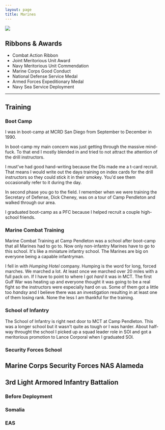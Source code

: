 ```yaml
---
layout: page
title: Marines 
---
```


<img src="../assets/images/usmc/ribbons.png"/>

## Ribbons & Awards
- Combat Action Ribbon
- Joint Meritorious Unit Award
- Navy Meritorious Unit Commendation
- Marine Corps Good Conduct 
- National Defense Service Medal
- Armed Forces Expeditionary Medal
- Navy Sea Service Deployment

-------------
## Training
### Boot Camp
I was in boot-camp at MCRD San Diego from September to December in 1990.  

In boot-camp my main concern was just getting through the massive mind-fuck.  To
that end I mostly blended in and tried to not attract the attention of the
drill instructors.  

I must've had good hand-writing because the DIs made me a t-card recruit.  
That means I would write out the days training on index cards for the drill
instructors so they could stick it in their smokey.  You'd see them occasionally
refer to it during the day.

In second phase you go to the field.  I remember when we were training the Secretary
of Defense, Dick Cheney, was on a tour of Camp Pendleton and walked through our area.

I graduated boot-camp as a PFC because I helped recruit a couple high-school friends.

### Marine Combat Training
Marine Combat Training at Camp Pendleton was a school after boot-camp that all Marines had to
go to.  Now only non-infantry Marines have to go to this school.  It's like
a miniature infantry school.  The Marines are big on everyone being a capable
infantryman.

I fell in with _Humping Hotel_ company.  Humping is the word for long, forced
marches.  We marched a lot.  At least once we marched over 20 miles with a 
full pack on.  If I have to point to where I got _hard_ it was in MCT.  The
first Gulf War was heating up and everyone thought it was going to be a real
fight so the instructors were especially hard on us.  Some of them got a little
too _handsy_ and I believe there was an investigation resulting in at least
one of them losing rank.  None the less I am thankful for the training. 

### School of Infantry

The School of Infantry is right next door to MCT at Camp Pendleton.  This was a longer
school but it wasn't quite as tough or I was harder.  About half-way throught the school
I picked up a squad leader role in SOI and got a meritorious promotion to Lance Corporal 
when I graduated SOI.  

### Security Forces School

## Marine Corps Security Forces NAS Alameda
 
## 3rd Light Armored Infantry Battalion
### Before Deployment
### Somalia
### EAS
 



